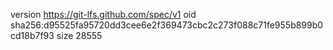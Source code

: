 version https://git-lfs.github.com/spec/v1
oid sha256:d95525fa95720dd3cee6e2f369473cbc2c273f088c71fe955b899b0cd18b7f93
size 28555

